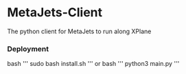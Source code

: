 # MetaJets-Client
The python client for MetaJets to run along XPlane

### Deployment 
bash '''
sudo bash install.sh
'''
or 
bash '''
python3 main.py
'''

